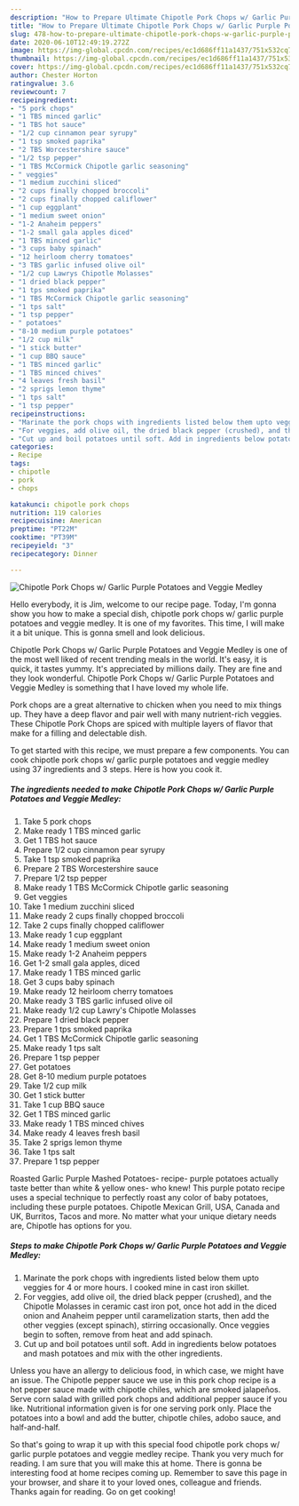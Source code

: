 ```yaml
---
description: "How to Prepare Ultimate Chipotle Pork Chops w/ Garlic Purple Potatoes and Veggie Medley"
title: "How to Prepare Ultimate Chipotle Pork Chops w/ Garlic Purple Potatoes and Veggie Medley"
slug: 478-how-to-prepare-ultimate-chipotle-pork-chops-w-garlic-purple-potatoes-and-veggie-medley
date: 2020-06-10T12:49:19.272Z
image: https://img-global.cpcdn.com/recipes/ec1d686ff11a1437/751x532cq70/chipotle-pork-chops-w-garlic-purple-potatoes-and-veggie-medley-recipe-main-photo.jpg
thumbnail: https://img-global.cpcdn.com/recipes/ec1d686ff11a1437/751x532cq70/chipotle-pork-chops-w-garlic-purple-potatoes-and-veggie-medley-recipe-main-photo.jpg
cover: https://img-global.cpcdn.com/recipes/ec1d686ff11a1437/751x532cq70/chipotle-pork-chops-w-garlic-purple-potatoes-and-veggie-medley-recipe-main-photo.jpg
author: Chester Horton
ratingvalue: 3.6
reviewcount: 7
recipeingredient:
- "5 pork chops"
- "1 TBS minced garlic"
- "1 TBS hot sauce"
- "1/2 cup cinnamon pear syrupy"
- "1 tsp smoked paprika"
- "2 TBS Worcestershire sauce"
- "1/2 tsp pepper"
- "1 TBS McCormick Chipotle garlic seasoning"
- " veggies"
- "1 medium zucchini sliced"
- "2 cups finally chopped broccoli"
- "2 cups finally chopped califlower"
- "1 cup eggplant"
- "1 medium sweet onion"
- "1-2 Anaheim peppers"
- "1-2 small gala apples diced"
- "1 TBS minced garlic"
- "3 cups baby spinach"
- "12 heirloom cherry tomatoes"
- "3 TBS garlic infused olive oil"
- "1/2 cup Lawrys Chipotle Molasses"
- "1 dried black pepper"
- "1 tps smoked paprika"
- "1 TBS McCormick Chipotle garlic seasoning"
- "1 tps salt"
- "1 tsp pepper"
- " potatoes"
- "8-10 medium purple potatoes"
- "1/2 cup milk"
- "1 stick butter"
- "1 cup BBQ sauce"
- "1 TBS minced garlic"
- "1 TBS minced chives"
- "4 leaves fresh basil"
- "2 sprigs lemon thyme"
- "1 tps salt"
- "1 tsp pepper"
recipeinstructions:
- "Marinate the pork chops with ingredients listed below them upto veggies for 4 or more hours. I cooked mine in cast iron skillet."
- "For veggies, add olive oil, the dried black pepper (crushed), and the Chipotle Molasses in ceramic cast iron pot, once hot add in the diced onion and Anaheim pepper until caramelization starts, then add the other veggies (except spinach), stirring occasionally. Once veggies begin to soften, remove from heat and add spinach."
- "Cut up and boil potatoes until soft. Add in ingredients below potatoes and mash potatoes and mix with the other ingredients."
categories:
- Recipe
tags:
- chipotle
- pork
- chops

katakunci: chipotle pork chops 
nutrition: 119 calories
recipecuisine: American
preptime: "PT22M"
cooktime: "PT39M"
recipeyield: "3"
recipecategory: Dinner

---
```



![Chipotle Pork Chops w/ Garlic Purple Potatoes and Veggie Medley](https://img-global.cpcdn.com/recipes/ec1d686ff11a1437/751x532cq70/chipotle-pork-chops-w-garlic-purple-potatoes-and-veggie-medley-recipe-main-photo.jpg)

Hello everybody, it is Jim, welcome to our recipe page. Today, I'm gonna show you how to make a special dish, chipotle pork chops w/ garlic purple potatoes and veggie medley. It is one of my favorites. This time, I will make it a bit unique. This is gonna smell and look delicious.

Chipotle Pork Chops w/ Garlic Purple Potatoes and Veggie Medley is one of the most well liked of recent trending meals in the world. It's easy, it is quick, it tastes yummy. It's appreciated by millions daily. They are fine and they look wonderful. Chipotle Pork Chops w/ Garlic Purple Potatoes and Veggie Medley is something that I have loved my whole life.

Pork chops are a great alternative to chicken when you need to mix things up. They have a deep flavor and pair well with many nutrient-rich veggies. These Chipotle Pork Chops are spiced with multiple layers of flavor that make for a filling and delectable dish.


To get started with this recipe, we must prepare a few components. You can cook chipotle pork chops w/ garlic purple potatoes and veggie medley using 37 ingredients and 3 steps. Here is how you cook it.

<!--inarticleads1-->

##### The ingredients needed to make Chipotle Pork Chops w/ Garlic Purple Potatoes and Veggie Medley:

1. Take 5 pork chops
1. Make ready 1 TBS minced garlic
1. Get 1 TBS hot sauce
1. Prepare 1/2 cup cinnamon pear syrupy
1. Take 1 tsp smoked paprika
1. Prepare 2 TBS Worcestershire sauce
1. Prepare 1/2 tsp pepper
1. Make ready 1 TBS McCormick Chipotle garlic seasoning
1. Get  veggies
1. Take 1 medium zucchini sliced
1. Make ready 2 cups finally chopped broccoli
1. Take 2 cups finally chopped califlower
1. Make ready 1 cup eggplant
1. Make ready 1 medium sweet onion
1. Make ready 1-2 Anaheim peppers
1. Get 1-2 small gala apples, diced
1. Make ready 1 TBS minced garlic
1. Get 3 cups baby spinach
1. Make ready 12 heirloom cherry tomatoes
1. Make ready 3 TBS garlic infused olive oil
1. Make ready 1/2 cup Lawry&#39;s Chipotle Molasses
1. Prepare 1 dried black pepper
1. Prepare 1 tps smoked paprika
1. Get 1 TBS McCormick Chipotle garlic seasoning
1. Make ready 1 tps salt
1. Prepare 1 tsp pepper
1. Get  potatoes
1. Get 8-10 medium purple potatoes
1. Take 1/2 cup milk
1. Get 1 stick butter
1. Take 1 cup BBQ sauce
1. Get 1 TBS minced garlic
1. Make ready 1 TBS minced chives
1. Make ready 4 leaves fresh basil
1. Take 2 sprigs lemon thyme
1. Take 1 tps salt
1. Prepare 1 tsp pepper


Roasted Garlic Purple Mashed Potatoes- recipe- purple potatoes actually taste better than white &amp; yellow ones- who knew! This purple potato recipe uses a special technique to perfectly roast any color of baby potatoes, including these purple potatoes. Chipotle Mexican Grill, USA, Canada and UK, Burritos, Tacos and more. No matter what your unique dietary needs are, Chipotle has options for you. 

<!--inarticleads2-->

##### Steps to make Chipotle Pork Chops w/ Garlic Purple Potatoes and Veggie Medley:

1. Marinate the pork chops with ingredients listed below them upto veggies for 4 or more hours. I cooked mine in cast iron skillet.
1. For veggies, add olive oil, the dried black pepper (crushed), and the Chipotle Molasses in ceramic cast iron pot, once hot add in the diced onion and Anaheim pepper until caramelization starts, then add the other veggies (except spinach), stirring occasionally. Once veggies begin to soften, remove from heat and add spinach.
1. Cut up and boil potatoes until soft. Add in ingredients below potatoes and mash potatoes and mix with the other ingredients.


Unless you have an allergy to delicious food, in which case, we might have an issue. The Chipotle pepper sauce we use in this pork chop recipe is a hot pepper sauce made with chipotle chiles, which are smoked jalapeños. Serve corn salad with grilled pork chops and additional pepper sauce if you like. Nutritional information given is for one serving pork only. Place the potatoes into a bowl and add the butter, chipotle chiles, adobo sauce, and half-and-half. 

So that's going to wrap it up with this special food chipotle pork chops w/ garlic purple potatoes and veggie medley recipe. Thank you very much for reading. I am sure that you will make this at home. There is gonna be interesting food at home recipes coming up. Remember to save this page in your browser, and share it to your loved ones, colleague and friends. Thanks again for reading. Go on get cooking!
